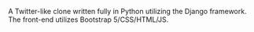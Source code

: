 A Twitter-like clone written fully in Python utilizing the Django framework. The front-end utilizes Bootstrap 5/CSS/HTML/JS.
